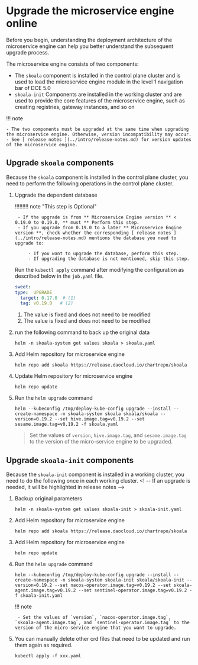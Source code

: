 # Upgrade the microservice engine online

Before you begin, understanding the deployment architecture of the microservice engine can help you better understand the subsequent upgrade process.

The microservice engine consists of two components:

- The `skoala` component is installed in the control plane cluster and is used to load the microservice engine module in the level 1 navigation bar of DCE 5.0
-  `skoala-init` Components are installed in the working cluster and are used to provide the core features of the microservice engine, such as creating registries, gateway instances, and so on

!!! note

    - The two components must be upgraded at the same time when upgrading the microservice engine. Otherwise, version incompatibility may occur.
    - See [ release notes ](../intro/release-notes.md) for version updates of the microservice engine.

## Upgrade `skoala` components

Because the `skoala` component is installed in the control plane cluster, you need to perform the following operations in the control plane cluster.

1. Upgrade the dependent database

    !!!!!!!!! note "This step is Optional"

        - If the upgrade is from ** Microservice Engine version ** < 0.19.0 to 0.19.0, ** must ** Perform this step.
        - If you upgrade from 0.19.0 to a later ** Microservice Engine version **, check whether the corresponding [ release notes ](../intro/release-notes.md) mentions the database you need to upgrade to:
            
            - If you want to upgrade the database, perform this step.
            - If upgrading the database is not mentioned, skip this step.

    Run the `kubectl apply` command after modifying the configuration as described below in the `job.yaml` file.

    ```yaml
    sweet:
    type:  UPGRADE
      target: 0.17.0  # (1) 
      tag: v0.19.0   # (2) 
    ```

    1. The value is fixed and does not need to be modified
    2. The value is fixed and does not need to be modified

2. run the following command to back up the original data

    ```
    helm -n skoala-system get values skoala > skoala.yaml
    ```

3. Add Helm repository for microservice engine

	  ```
    helm repo add skoala https://release.daocloud.io/chartrepo/skoala
    ```

4. Update Helm repository for microservice engine

    ```
    helm repo update
    ```

5. Run the `helm upgrade` command

    ```
    helm --kubeconfig /tmp/deploy-kube-config upgrade --install --create-namespace -n skoala-system skoala skoala/skoala --version=0.19.2 --set hive.image.tag=v0.19.2 --set sesame.image.tag=v0.19.2 -f skoala.yaml
    ```

    > Set the values of `version`, `hive.image.tag`, and `sesame.image.tag` to the version of the micro-service engine to be upgraded.

## Upgrade `skoala-init` components

Because the `skoala-init` component is installed in a working cluster, you need to do the following once in each working cluster.
<! -- If an upgrade is needed, it will be highlighted in release notes -->

1. Backup original parameters

    ```
    helm -n skoala-system get values skoala-init > skoala-init.yaml
    ```

2. Add Helm repository for microservice engine

    ```
    helm repo add skoala https://release.daocloud.io/chartrepo/skoala
    ```

3. Add Helm repository for microservice engine

    ```
    helm repo update
    ```

4. Run the `helm upgrade` command

    ```
    helm --kubeconfig /tmp/deploy-kube-config upgrade --install --create-namespace -n skoala-system skoala-init skoala/skoala-init --version=0.19.2 --set nacos-operator.image.tag=v0.19.2 --set skoala-agent.image.tag=v0.19.2 --set sentinel-operator.image.tag=v0.19.2 -f skoala-init.yaml
    ```
  
    !!! note

        - Set the values of `version`, `nacos-operator.image.tag`, `skoala-agent.image.tag`, and `sentinel-operator.image.tag` to the version of the micro-service engine that you want to upgrade.

5. You can manually delete other crd files that need to be updated and run them again as required.

    ```
    kubectl apply -f xxx.yaml
    ```
